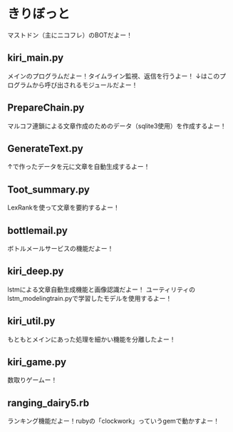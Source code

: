 # きりぼっと
マストドン（主にニコフレ）のBOTだよー！

## kiri_main.py
メインのプログラムだよー！タイムライン監視、返信を行うよー！
↓はこのプログラムから呼び出されるモジュールだよー！

## PrepareChain.py
マルコフ連鎖による文章作成のためのデータ（sqlite3使用）を作成するよー！

## GenerateText.py
↑で作ったデータを元に文章を自動生成するよー！

## Toot_summary.py
LexRankを使って文章を要約するよー！

## bottlemail.py
ボトルメールサービスの機能だよー！

## kiri_deep.py
lstmによる文章自動生成機能と画像認識だよー！
ユーティリティのlstm_modelingtrain.pyで学習したモデルを使用するよー！

## kiri_util.py
もともとメインにあった処理を細かい機能を分離したよー！

## kiri_game.py
数取りゲームー！

## ranging_dairy5.rb
ランキング機能だよー！rubyの「clockwork」っていうgemで動かすよー！
